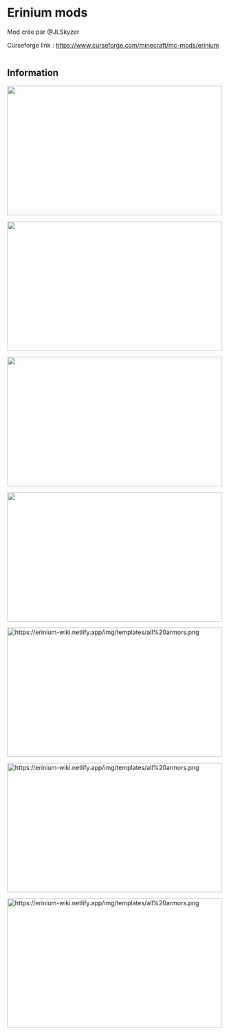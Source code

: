 # Erinium mods

Mod crée par @JLSkyzer

Curseforge link : https://www.curseforge.com/minecraft/mc-mods/erinium

<img alt="" src="https://img.shields.io/github/last-commit/JLSkyzer/erinium?color=lightgrey&label=Last%20update">

<h2>Information</h2>

<p><img src="https://erinium-wiki.netlify.app/img/templates/all%20items.png" width="500" height="300" /></p>
<p><img src="https://erinium-wiki.netlify.app/img/templates/all blocks.png" width="500" height="300" /></p>
<p><img src="https://erinium-wiki.netlify.app/img/templates/all%20armors.png" width="500" height="300" /></p>
<p><img src="https://erinium-wiki.netlify.app/img/templates/scining biomes.png" width="500" height="300" /></p>
<p><img src="https://erinium-wiki.netlify.app/img/templates/space_update_blocks.png" alt="https://erinium-wiki.netlify.app/img/templates/all%20armors.png" width="500" height="300" /></p>
<p><img src="https://erinium-wiki.netlify.app/img/templates/space_update_item.png" alt="https://erinium-wiki.netlify.app/img/templates/all%20armors.png" width="500" height="300" /></p>
<p><img src="https://erinium-wiki.netlify.app/img/templates/space_update_moon.png" alt="https://erinium-wiki.netlify.app/img/templates/all%20armors.png" width="500" height="300" /></p>
